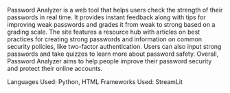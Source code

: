 Password Analyzer is a web tool that helps users check the strength of their passwords in real time. It provides instant feedback along with tips for improving weak passwords and grades it from weak to strong based on a grading scale. The site features a resource hub with articles on best practices for creating strong passwords and information on common security policies, like two-factor authentication. Users can also input strong passwords and take quizzes to learn more about password safety. Overall, Password Analyzer aims to help people improve their password security and protect their online accounts.

Languages Used: Python, HTML
Frameworks Used: StreamLit

